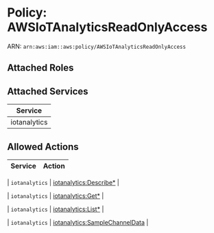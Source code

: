 # Policy: AWSIoTAnalyticsReadOnlyAccess

ARN: `arn:aws:iam::aws:policy/AWSIoTAnalyticsReadOnlyAccess`

## Attached Roles

## Attached Services

| Service |
|---------|
| iotanalytics |

## Allowed Actions

| Service | Action |
|:-------:|--------|

| `iotanalytics` | [iotanalytics:Describe*](../actions.md#iotanalytics:describeall) |

| `iotanalytics` | [iotanalytics:Get*](../actions.md#iotanalytics:getall) |

| `iotanalytics` | [iotanalytics:List*](../actions.md#iotanalytics:listall) |

| `iotanalytics` | [iotanalytics:SampleChannelData](../actions.md#iotanalytics:samplechanneldata) |
